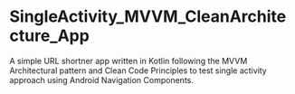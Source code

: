 # SingleActivity_MVVM_CleanArchitecture_App
A simple URL shortner app written in Kotlin following the MVVM Architectural pattern and Clean Code Principles to test single activity approach using Android Navigation Components. 
